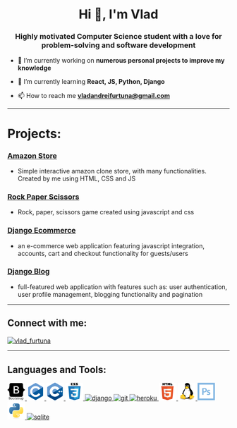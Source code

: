 <h1 align="center">Hi 👋, I'm Vlad</h1>
<h3 align="center">Highly motivated Computer Science student with a love for problem-solving and software development</h3>

- 🔭 I’m currently working on **numerous personal projects to improve my knowledge**

- 🌱 I’m currently learning **React, JS, Python, Django**

- 📫 How to reach me **vladandreifurtuna@gmail.com**

---

<h1 align="left">Projects:</h1>
<h3 align="left"><a href="https://js-amazon-project.vercel.app/">Amazon Store</a></h3>
<p><ul><li>Simple interactive amazon clone store, with many functionalities. Created by me using HTML, CSS and JS</li></ul></p>
<h3 align="left"><a href="https://js-rock-paper-scissors-black.vercel.app">Rock Paper Scissors</a></h3>
<p><ul><li>Rock, paper, scissors game created using javascript and css</li></ul></p>
<h3 align="left"><a href="https://github.com/furtunavlad/djangoEcommerceWebApp">Django Ecommerce</a></h3>
<p><ul><li>an e-commerce web application featuring javascript integration, accounts, cart and checkout
functionality for guests/users</li></ul></p>
<h3 align="left"><a href="https://github.com/furtunavlad/djangoWebApp">Django Blog</a></h3>
<p><ul><li>full-featured web application with features such as: user authentication, user profile
management, blogging functionality and pagination</li></ul></p>

---

<h2 align="left">Connect with me:</h2>
<p align="left">
<a href="https://www.leetcode.com/vlad_furtuna" target="blank"><img align="center" src="https://raw.githubusercontent.com/rahuldkjain/github-profile-readme-generator/master/src/images/icons/Social/leet-code.svg" alt="vlad_furtuna" height="30" width="40" /></a>
</p>

---

<h2 align="left">Languages and Tools:</h2>
<p align="left"> <a href="https://getbootstrap.com" target="_blank" rel="noreferrer"> <img src="https://raw.githubusercontent.com/devicons/devicon/master/icons/bootstrap/bootstrap-plain-wordmark.svg" alt="bootstrap" width="40" height="40"/> </a> <a href="https://www.cprogramming.com/" target="_blank" rel="noreferrer"> <img src="https://raw.githubusercontent.com/devicons/devicon/master/icons/c/c-original.svg" alt="c" width="40" height="40"/> </a> <a href="https://www.w3schools.com/cpp/" target="_blank" rel="noreferrer"> <img src="https://raw.githubusercontent.com/devicons/devicon/master/icons/cplusplus/cplusplus-original.svg" alt="cplusplus" width="40" height="40"/> </a> <a href="https://www.w3schools.com/css/" target="_blank" rel="noreferrer"> <img src="https://raw.githubusercontent.com/devicons/devicon/master/icons/css3/css3-original-wordmark.svg" alt="css3" width="40" height="40"/> </a> <a href="https://www.djangoproject.com/" target="_blank" rel="noreferrer"> <img src="https://cdn.worldvectorlogo.com/logos/django.svg" alt="django" width="40" height="40"/> </a> <a href="https://git-scm.com/" target="_blank" rel="noreferrer"> <img src="https://www.vectorlogo.zone/logos/git-scm/git-scm-icon.svg" alt="git" width="40" height="40"/> </a> <a href="https://heroku.com" target="_blank" rel="noreferrer"> <img src="https://www.vectorlogo.zone/logos/heroku/heroku-icon.svg" alt="heroku" width="40" height="40"/> </a> <a href="https://www.w3.org/html/" target="_blank" rel="noreferrer"> <img src="https://raw.githubusercontent.com/devicons/devicon/master/icons/html5/html5-original-wordmark.svg" alt="html5" width="40" height="40"/> </a> <a href="https://www.linux.org/" target="_blank" rel="noreferrer"> <img src="https://raw.githubusercontent.com/devicons/devicon/master/icons/linux/linux-original.svg" alt="linux" width="40" height="40"/> </a> <a href="https://www.photoshop.com/en" target="_blank" rel="noreferrer"> <img src="https://raw.githubusercontent.com/devicons/devicon/master/icons/photoshop/photoshop-line.svg" alt="photoshop" width="40" height="40"/> </a> <a href="https://www.python.org" target="_blank" rel="noreferrer"> <img src="https://raw.githubusercontent.com/devicons/devicon/master/icons/python/python-original.svg" alt="python" width="40" height="40"/> </a> <a href="https://www.sqlite.org/" target="_blank" rel="noreferrer"> <img src="https://www.vectorlogo.zone/logos/sqlite/sqlite-icon.svg" alt="sqlite" width="40" height="40"/> </a> </p>
